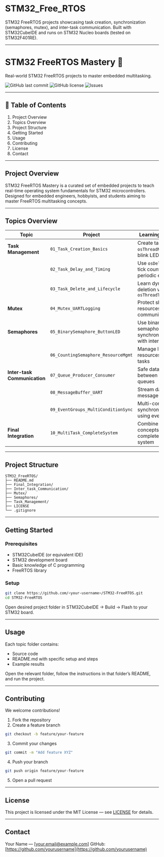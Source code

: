 # STM32_Free_RTOS
STM32 FreeRTOS  projects  showcasing task creation, synchronization (semaphores, mutex), and inter-task communication. Built with STM32CubeIDE and runs on STM32 Nucleo boards (tested on STM32F401RE).

---

# STM32 FreeRTOS Mastery 🚀

Real-world STM32 FreeRTOS projects to master embedded multitasking.

![GitHub last commit](https://img.shields.io/github/last-commit/yourusername/STM32-FreeRTOS)
![GitHub license](https://img.shields.io/github/license/yourusername/STM32-FreeRTOS)
![Issues](https://img.shields.io/github/issues/yourusername/STM32-FreeRTOS)

---

## 📌 Table of Contents

1. Project Overview
2. Topics Overview
3. Project Structure
4. Getting Started
5. Usage
6. Contributing
7. License
8. Contact

---

## Project Overview

STM32 FreeRTOS Mastery is a curated set of embedded projects to teach real-time operating system fundamentals for STM32 microcontrollers.
Designed for embedded engineers, hobbyists, and students aiming to master FreeRTOS multitasking concepts.

---

## Topics Overview

| Topic                        | Project                             | Learning Outcome                                          |
| ---------------------------- | ----------------------------------- | --------------------------------------------------------- |
| **Task Management**          | `01_Task_Creation_Basics`           | Create tasks using `osThreadNew()` and blink LEDs         |
|                              | `02_Task_Delay_and_Timing`          | Use `osDelay()` and tick counts for periodic execution    |
|                              | `03_Task_Delete_and_Lifecycle`      | Learn dynamic task deletion with `osThreadTerminate()`    |
| **Mutex**                    | `04_Mutex_UARTLogging`              | Protect shared resources for safe communication           |
| **Semaphores**               | `05_BinarySemaphore_ButtonLED`      | Use binary semaphores for synchronization with interrupts |
|                              | `06_CountingSemaphore_ResourceMgmt` | Manage limited resources between tasks                    |
| **Inter-task Communication** | `07_Queue_Producer_Consumer`        | Safe data transfer between tasks using queues             |
|                              | `08_MessageBuffer_UART`             | Stream data using message buffers                         |
|                              | `09_EventGroups_MultiConditionSync` | Multi-condition task synchronization using event groups   |
| **Final Integration**        | `10_MultiTask_CompleteSystem`       | Combine all concepts into one complete STM32 system       |

---

## Project Structure

```
STM32_FreeRTOS/
├── README.md
├── Final_Integration/
├── Inter_task_Communication/
├── Mutex/
├── Semaphores/
├── Task_Management/
├── LICENSE
└── .gitignore
```

---

## Getting Started

### Prerequisites

* STM32CubeIDE (or equivalent IDE)
* STM32 development board
* Basic knowledge of C programming
* FreeRTOS library

### Setup

```bash
git clone https://github.com/<your-username>/STM32-FreeRTOS.git
cd STM32-FreeRTOS
```

Open desired project folder in STM32CubeIDE → Build → Flash to your STM32 board.

---

## Usage

Each topic folder contains:

* Source code
* README.md with specific setup and steps
* Example results

Open the relevant folder, follow the instructions in that folder’s README, and run the project.

---

## Contributing

We welcome contributions!

1. Fork the repository
2. Create a feature branch

```bash
git checkout -b feature/your-feature
```

3. Commit your changes

```bash
git commit -m "Add feature XYZ"
```

4. Push your branch

```bash
git push origin feature/your-feature
```

5. Open a pull request

---

## License

This project is licensed under the MIT License — see [LICENSE](LICENSE) for details.

---

## Contact

Your Name — [[your.email@example.com](mailto:your.email@example.com)]
GitHub: [https://github.com/yourusername](https://github.com/yourusername)
